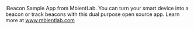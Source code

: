 iBeacon Sample App from MbientLab.
You can turn your smart device into a beacon or track beacons with this dual purpose open source app.
Learn more at www.mbientlab.com
